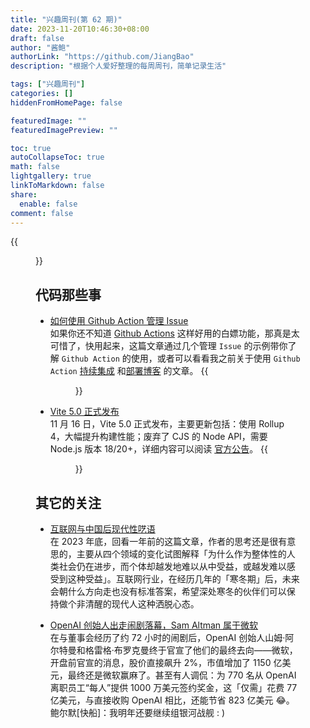 ```yaml
---
title: "兴趣周刊(第 62 期)"
date: 2023-11-20T10:46:30+08:00
draft: false
author: "酱鲍"
authorLink: "https://github.com/JiangBao"
description: "根据个人爱好整理的每周周刊，简单记录生活"

tags: ["兴趣周刊"]
categories: []
hiddenFromHomePage: false

featuredImage: ""
featuredImagePreview: ""  

toc: true
autoCollapseToc: true
math: false
lightgallery: true
linkToMarkdown: false
share:
  enable: false
comment: false
---
```


<!--more-->
{{<figure src="https://jiangbao-1258001083.cos.ap-shanghai.myqcloud.com/xinhuazidian.jpg" title="国家版本馆看到的各版本新华字典，哪本是你的回忆？">}}

## 代码那些事
* [如何使用 Github Action 管理 Issue](https://mp.weixin.qq.com/s/753hyIFFFSZD5GVUAfev1g)  
如果你还不知道 [Github Actions](https://github.com/features/actions) 这样好用的白嫖功能，那真是太可惜了，快用起来，这篇文章通过几个管理 `Issue` 的示例带你了解 `Github Action` 的使用，或者可以看看我之前关于使用 `Github Action` [持续集成](/使用githubactions做持续集成) 和[部署博客](/使用githubactions部署hugo博客) 的文章。
{{<figure src="https://jiangbao-1258001083.cos.ap-shanghai.myqcloud.com/github-actions.jpg">}}

* [Vite 5.0 正式发布](https://vitejs.dev/blog/announcing-vite5)  
11 月 16 日，Vite 5.0 正式发布，主要更新包括：使用 Rollup 4，大幅提升构建性能；废弃了 CJS 的 Node API，需要 Node.js 版本 18/20+，详细内容可以阅读 [官方公告](https://vitejs.dev/blog/announcing-vite5)。
{{<figure src="https://jiangbao-1258001083.cos.ap-shanghai.myqcloud.com/vite5.0.jpg">}}

## 其它的关注
* [互联网与中国后现代性呓语](https://mp.weixin.qq.com/s?__biz=Mzg3Mjc2OTgyNw==&mid=2247483689&idx=1&sn=1c82b0ac447aa773ae75e8afddb3e7f0&chksm=ceeb7165f99cf873e3d1bf1b78030d5850ea702dd5b7c1b699916019d39709dd8848c96033a5&scene=21#wechat_redirect)  
在 2023 年底，回看一年前的这篇文章，作者的思考还是很有意思的，主要从四个领域的变化试图解释「为什么作为整体性的人类社会仍在进步，而个体却越发地难以从中受益，或越发难以感受到这种受益」。互联网行业，在经历几年的「寒冬期」后，未来会朝什么方向走也没有标准答案，希望深处寒冬的伙伴们可以保持做个非清醒的现代人这种洒脱心态。

* [OpenAI 创始人出走闹剧落幕，Sam Altman 属于微软](https://www.forbeschina.com/business/66247)  
在与董事会经历了约 72 小时的闹剧后，OpenAI 创始人山姆·阿尔特曼和格雷格·布罗克曼终于官宣了他们的最终去向——微软，开盘前官宣的消息，股价直接飙升 2%，市值增加了 1150 亿美元，最终还是微软赢麻了。甚至有人调侃：为 770 名从 OpenAI 离职员工“每人”提供 1000 万美元签约奖金，这「仅需」花费 77 亿美元，与直接收购 OpenAI 相比，还能节省 823 亿美元 😂。  
鲍尔默[快船]：我明年还要继续组银河战舰 : )
